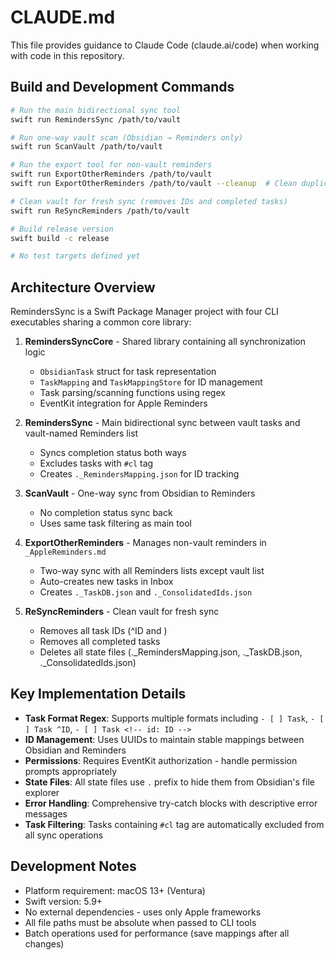 # CLAUDE.md

This file provides guidance to Claude Code (claude.ai/code) when working with code in this repository.

## Build and Development Commands

```bash
# Run the main bidirectional sync tool
swift run RemindersSync /path/to/vault

# Run one-way vault scan (Obsidian → Reminders only)
swift run ScanVault /path/to/vault

# Run the export tool for non-vault reminders
swift run ExportOtherReminders /path/to/vault
swift run ExportOtherReminders /path/to/vault --cleanup  # Clean duplicate IDs

# Clean vault for fresh sync (removes IDs and completed tasks)
swift run ReSyncReminders /path/to/vault

# Build release version
swift build -c release

# No test targets defined yet
```

## Architecture Overview

RemindersSync is a Swift Package Manager project with four CLI executables sharing a common core library:

1. **RemindersSyncCore** - Shared library containing all synchronization logic
   - `ObsidianTask` struct for task representation
   - `TaskMapping` and `TaskMappingStore` for ID management
   - Task parsing/scanning functions using regex
   - EventKit integration for Apple Reminders

2. **RemindersSync** - Main bidirectional sync between vault tasks and vault-named Reminders list
   - Syncs completion status both ways
   - Excludes tasks with `#cl` tag
   - Creates `._RemindersMapping.json` for ID tracking

3. **ScanVault** - One-way sync from Obsidian to Reminders
   - No completion status sync back
   - Uses same task filtering as main tool

4. **ExportOtherReminders** - Manages non-vault reminders in `_AppleReminders.md`
   - Two-way sync with all Reminders lists except vault list
   - Auto-creates new tasks in Inbox
   - Creates `._TaskDB.json` and `._ConsolidatedIds.json`

5. **ReSyncReminders** - Clean vault for fresh sync
   - Removes all task IDs (^ID and <!-- id: ID -->)
   - Removes all completed tasks
   - Deletes all state files (._RemindersMapping.json, ._TaskDB.json, ._ConsolidatedIds.json)

## Key Implementation Details

- **Task Format Regex**: Supports multiple formats including `- [ ] Task`, `- [ ] Task ^ID`, `- [ ] Task <!-- id: ID -->`
- **ID Management**: Uses UUIDs to maintain stable mappings between Obsidian and Reminders
- **Permissions**: Requires EventKit authorization - handle permission prompts appropriately
- **State Files**: All state files use `.` prefix to hide them from Obsidian's file explorer
- **Error Handling**: Comprehensive try-catch blocks with descriptive error messages
- **Task Filtering**: Tasks containing `#cl` tag are automatically excluded from all sync operations

## Development Notes

- Platform requirement: macOS 13+ (Ventura)
- Swift version: 5.9+
- No external dependencies - uses only Apple frameworks
- All file paths must be absolute when passed to CLI tools
- Batch operations used for performance (save mappings after all changes)